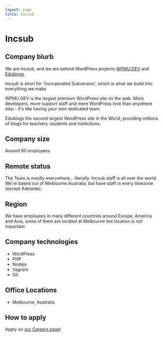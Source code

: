 ```yaml
---
layout: page
title: Incsub
---
```


# Incsub

## Company blurb

We are Incsub, and we are behind WordPress projects [WPMU DEV](http://wpmudev.org) and [Edublogs](http://edublogs.org). 

Incsub is short for 'Incorporated Subversion', which is what we build into everything we make.

WPMU DEV is the largest premium WordPress site on the web. More developers, more support staff and more WordPress love than anywhere else - it's like having your own dedicated team.

Edublogs the second largest WordPress site in the World, providing millions of blogs for teachers, students and institutions.


## Company size

Around 60 employees.

## Remote status

The Team is mostly everywhere... literally. Incsub staff is all over the world. We're based out of Melbourne Australia, but have staff in every timezone (except Adelaide).

## Region

We have employees in many different countries around Europe, America and Asia, some of them are located at Melbourne but location is not important.

## Company technologies

- WordPress
- PHP
- Nodejs
- Vagrant
- Git

## Office Locations

- Melbourne, Australia

## How to apply

Apply on [our Careers page](http://incsub.com/careers/)!
